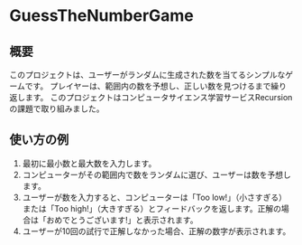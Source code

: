 # GuessTheNumberGame

## 概要
このプロジェクトは、ユーザーがランダムに生成された数を当てるシンプルなゲームです。
プレイヤーは、範囲内の数を予想し、正しい数を見つけるまで繰り返します。
このプロジェクトはコンピュータサイエンス学習サービスRecursionの課題で取り組みました。

## 使い方の例
1. 最初に最小数と最大数を入力します。
2. コンピューターがその範囲内で数をランダムに選び、ユーザーは数を予想します。
3. ユーザーが数を入力すると、コンピューターは「Too low!」（小さすぎる）または「Too high!」（大きすぎる）とフィードバックを返します。正解の場合は「おめでとうございます!」と表示されます。
4. ユーザーが10回の試行で正解しなかった場合、正解の数字が表示されます。

